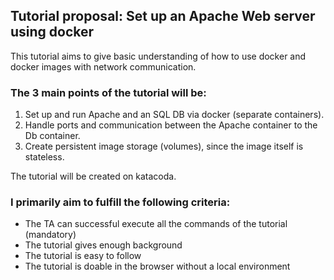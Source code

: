 ## Tutorial proposal: Set up an Apache Web server using docker

This tutorial aims to give basic understanding of how to use docker and docker images with network communication.

### The 3 main points of the tutorial will be:
1. Set up and run Apache and an SQL DB via docker (separate containers).
2. Handle ports and communication between the Apache container to the Db container.
3. Create persistent image storage (volumes), since the image itself is stateless.

The tutorial will be created on katacoda.

### I primarily aim to fulfill the following criteria:
* The TA can successful execute all the commands of the tutorial (mandatory)
* The tutorial gives enough background
* The tutorial is easy to follow
* The tutorial is doable in the browser without a local environment
